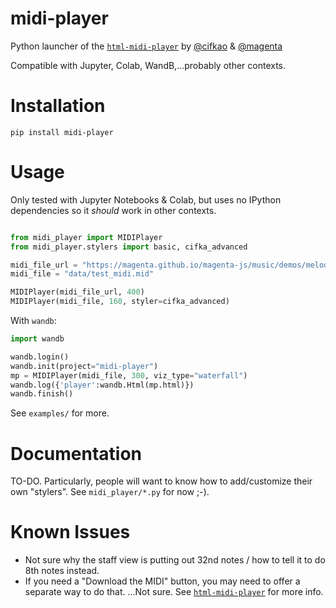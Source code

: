 # midi-player
Python launcher of the [`html-midi-player`](https://github.com/cifkao/html-midi-player) by [@cifkao](https://github.com/cifkao) &amp; [@magenta](https://github.com/magenta)

Compatible with Jupyter, Colab, WandB,...probably other contexts. 

# Installation

```
pip install midi-player
```

# Usage

Only tested with Jupyter Notebooks & Colab, but uses no IPython dependencies so it *should* work in other contexts.
```python

from midi_player import MIDIPlayer
from midi_player.stylers import basic, cifka_advanced

midi_file_url = "https://magenta.github.io/magenta-js/music/demos/melody.mid"
midi_file = "data/test_midi.mid"

MIDIPlayer(midi_file_url, 400)  
MIDIPlayer(midi_file, 160, styler=cifka_advanced)
```

With `wandb`:
```python
import wandb

wandb.login()
wandb.init(project="midi-player")
mp = MIDIPlayer(midi_file, 300, viz_type="waterfall")
wandb.log({'player':wandb.Html(mp.html)})
wandb.finish()

```

See `examples/` for more.

# Documentation

TO-DO. Particularly, people will want to know how to add/customize their own "stylers". 
See `midi_player/*.py` for now ;-).

# Known Issues
* Not sure why the staff view is putting out 32nd notes / how to tell it to do 8th notes instead.
* If you need a "Download the MIDI" button, you may need to offer a separate way to do that. ...Not sure. See [`html-midi-player`](https://github.com/cifkao/html-midi-player) for more info. 


